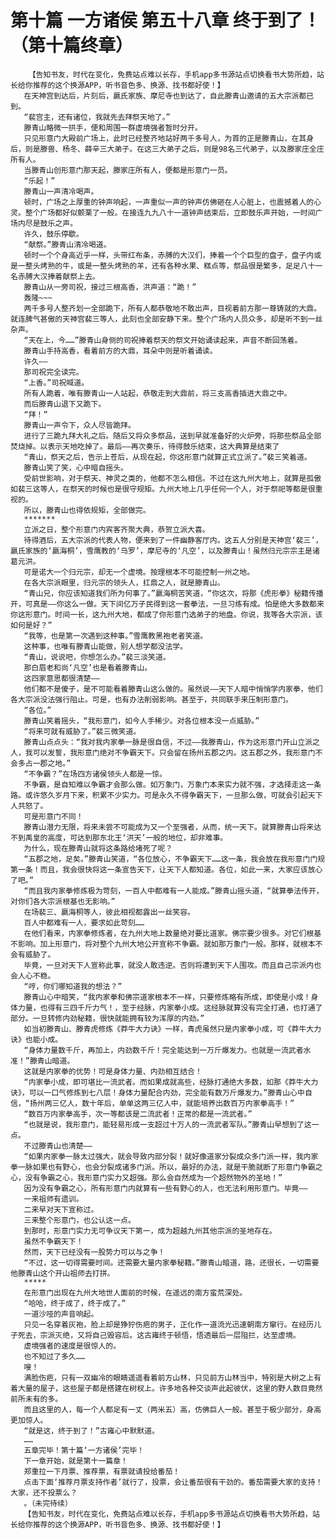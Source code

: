 # 第十篇 一方诸侯 第五十八章 终于到了！（第十篇终章）
        【告知书友，时代在变化，免费站点难以长存，手机app多书源站点切换看书大势所趋，站长给你推荐的这个换源APP，听书音色多、换源、找书都好使！】
       在天神宫到达后，片刻后，嬴氏家族、摩尼寺也到达了，自此滕青山邀请的五大宗派都已到。
       “裴宫主，还有诸位，我就先去拜祭天地了。”
       滕青山略微一拱手，便和周围一群虚境强者暂时分开。
       只见形意门大殿前广场上，此时已经整齐地站好两千多号人，为首的正是滕青山，在其身后，则是滕兽、杨冬、薛辛三大弟子。在这三大弟子之后，则是98名三代弟子，以及滕家庄全庄所有人。
       当滕青山创形意门那天起，滕家庄所有人，便都是形意门一员。
       “乐起！”
       滕青山一声清冷喝声。
       顿时，广场之上厚重的钟声响起，一声重似一声的钟声仿佛砸在人心脏上，也震撼着人的心灵。整个广场都好似颤栗了一般。在接连九九八十一道钟声结束后，立即鼓乐声开始，一时间广场内尽是鼓乐之声。
       许久，鼓乐停歇。
       “献祭。”滕青山清冷喝道。
       顿时一个个身高近乎一样，头带红布条，赤膊的大汉们，捧着一个个巨型的盘子，盘子内或是一整头烤熟的牛，或是一整头烤熟的羊，还有各种水果、糕点等，祭品很是繁多，足足八十一名赤膊大汉捧着献祭上去。
       滕青山从一旁司祝，接过三根高香，洪声道：“跪！”
       轰隆~~~
       两千多号人整齐划一全部跪下，所有人都恭敬地不敢出声，目视着前方那一尊铸就的大鼎。就连脾气甚傲的天神宫裴三等人，此刻也全部安静下来。整个广场内人员众多，却是听不到一丝杂声。
       “天在上，今……”滕青山身侧的司祝捧着祭天的祭文开始诵读起来，声音不断回荡着。
       滕青山手持高香，看着前方的大鼎，耳朵中则是听着诵读。
       许久——
       那司祝完全读完。
       “上香。”司祝喊道。
       所有人跪着，唯有滕青山一人站起，恭敬走到大鼎前，将三支高香插进大鼎之中。
       而后滕青山退下又跪下。
       “拜！”
       滕青山一声令下，众人尽皆跪拜。
       进行了三跪九拜大礼之后。随后又将众多祭品，送到早就准备好的火炉旁，将那些祭品全部焚烧掉。以表示天地吃掉了。最后——再次奏乐，待得鼓乐结束，这大典算是结束了
       “青山，祭天之后，告示上苍后，从现在起，你这形意门就算正式立派了。”裴三笑着道。
       滕青山笑了笑，心中暗自摇头。
       受前世影响，对于祭天、神灵之类的，他都不怎么相信。不过在这九州大地上，就算是孤傲如裴三这等人，在祭天的时候也是很守规矩。九州大地上几乎任何一个人，对于祭祀等都是很重视的。
       所以，滕青山也得依规矩，全部做完。
       *******
       立派之日，整个形意门内宾客齐聚大典，恭贺立派大喜。
       待得酒后，五大宗派的代表人物，便来到了一件幽静客厅内。这五人分别是天神宫‘裴三’，嬴氏家族的‘嬴海桐’，雪鹰教的‘乌罗’，摩尼寺的‘凡空’，以及滕青山！虽然归元宗宗主是诸葛元洪。
       可是诺大一个归元宗，却无一个虚境。按理根本不可能控制一州之地。
       在各大宗派眼里，归元宗的领头人，扛鼎之人，就是滕青山。
       “青山兄，你应该知道我们所为何事了。”嬴海桐苦笑道，“你这次，将那《虎形拳》秘籍传播开，可真是——你这么一做。天下间亿万子民得到这一套拳法，一旦习练有成。怕是绝大多数都来你这形意门。时间一长，这九州大地，都成了你形意门选弟子的地盘。你说，我等各大宗派，该如何是好？”
       “我等，也是第一次遇到这种事。”雪鹰教黑袍老者笑道。
       这种事，也唯有滕青山能做，别人想学都没法学。
       “青山，说说吧，你想怎么办。”裴三淡笑道。
       那白眉老和尚‘凡空’也是看着滕青山。
       这四家意思都很清楚——
       他们都不是傻子，是不可能看着滕青山这么做的。虽然说——天下人暗中悄悄学内家拳，他们各大宗派没法强行阻止。可是，也有办法削弱影响。甚至于，共同联手来压制形意门。
       “各位。”
       滕青山笑着摇头，“我形意门，如今人手稀少。对各位根本没一点威胁。”
       “将来可就有威胁了。”裴三微笑道。
       滕青山点点头：“我对我内家拳一脉是很自信，不过——我滕青山，作为这形意门开山立派之人，我可以发誓，我形意门绝对不争霸天下。只会留在扬州五郡之内。这五郡之外，我形意门不会多占一郡之地。”
       “不争霸？”在场四方诸侯领头人都是一惊。
       不争霸，是自知难以争霸才会那么做。如万象门，万象门本来实力就不强，才选择走这一条路。或许悠久岁月下来，积累不少实力。可是永久不得争霸天下，一旦那么做，可就会引起天下人共怒了。
       可是形意门不同！
       滕青山潜力无限，将来未尝不可能成为又一个至强者，从而，统一天下。就算滕青山将来达不到禹皇的高度，可达到那东北王‘洪天’一般的地位，却非难事。
       为什么，现在滕青山就将这条路给堵死了呢？
       “五郡之地，足矣。”滕青山笑道，“各位放心，不争霸天下……这一条，我会放在我形意门门规第一条！而且，我会很快将这一条宣告天下，让天下人都知道。各位，如此一来，大家应该放心了吧。”
       “而且我内家拳修炼极为苛刻，一百人中都难有一人能成。”滕青山摇头道，“就算拳法传开，对你们各大宗派根基也无影响。”
       在场裴三、嬴海桐等人，彼此相视都露出一丝笑容。
       百人中都难有一人，要求如此苛刻……
       在他们看来，内家拳修炼者，在九州大地上数量绝对要比道家。佛宗要少很多。对它们根基不影响。加上形意门，将对整个九州大地公开宣称不争霸。就如那万象门一般。那样，就根本不会有威胁了。
       毕竟，一旦对天下人宣称此事，就没人敢违逆。否则将遭到天下人围攻。而且自己宗派内也会人心不稳。
       “哼，你们哪知道我的想法？”
       滕青山心中暗笑，“我内家拳和佛宗道家根本不一样，只要修炼略有所成，即使是小成！身体力量，也得有三四千斤力气！，至于经脉，内家拳小成。这经脉就算没有完全打通，也打通了部分。一旦转修内劲秘籍，很快就能拥有较为浑厚的内劲。”
       如当初滕青山、滕青虎修炼《莽牛大力诀》一样，青虎虽然只是内家拳小成，可《莽牛大力诀》也能小成。
       “身体力量数千斤，再加上，内劲数千斤！完全能达到一万斤爆发力。也就是一流武者水准！”滕青山暗道。
       这就是内家拳的优势！可是身体力量、内劲相互结合！
       “内家拳小成，即可堪比一流武者。而如果成就高些，经脉打通绝大多数，如那《莽牛大力诀》，可以一口气修炼到七八层！身体力量配合内劲，完全能有数万斤爆发力。”滕青山心中自信，“扬州两三亿人，数十年后，单单这两三亿人中，就能培养出数百万内家拳高手！”
       “数百万内家拳高手，次一等都该是二流武者！正常的都是一流武者。”
       “也就是说，我形意门，能轻易形成一支超过十万人的一流武者军队。”滕青山早想到了这一点。
       不过滕青山也清楚——
       “如果内家拳一脉太过强大，就会导致内部分裂！就好像道家分裂成众多门派一样，我内家拳一脉如果也有野心，也会分裂成诸多门派。所以，最好的办法，就是干脆就断了形意门争霸之心，没有争霸之心，我形意门实力又超强。那么会自然成为一个超然物外的圣地！”
       因为没有争霸之心，所有形意门内就算有一些有野心的人，也无法利用形意门。毕竟——
       一来祖师有遗训。
       二来早对天下宣称过。
       三来整个形意门，也公认这一点。
       到那时，形意门实力无可争议天下第一，成为超越九州其他宗派的圣地存在。
       虽然不争霸天下！
       然而，天下已经没有一股势力可以与之争！
       “不过，这一切得需要时间。还需要大量内家拳秘籍。”滕青山暗道，路，还很长，一切需要他滕青山这个开山祖师去打拼。
       *****
       在形意门出现在九州大地世人面前的时候，在遥远的南方蛮荒深处。
       “哈哈，终于成了，终于成了。”
       一道沙哑的声音响起。
       只见一名穿着灰袍，脸上却是狰狞伤疤的男子，正化作一道流光迅速朝南方窜行。在经历儿子死去，宗派灭绝，又将自己毁容后。这古雍终于顿悟，悟透最后一层阻拦，达至虚境。
       虚境强者的速度是很惊人的。
       也不知过了多久……
       嗖！
       满脸伤疤，只有一双幽冷的眼睛遥遥看着前方山林，只见前方山林当中，特别是大树之上有着大量的屋子，这些屋子都是搭建在树杈上。许多地各种交谈声此起彼伏，这里的野人数目竟然前所未有的多。
       而且这里的人，每一个人都足有一丈（两米五）高，仿佛巨人一般。甚至于极少部分，身高更加惊人。
       “就是这，终于到了！”古雍心中默默道。
       ……
       五章完毕！第十篇‘一方诸侯’完毕！
       下一章开始，就是第十一篇章！
       郑重拉一下月票、推荐票，有票就请投给番茄！
       点击下面‘推荐月票支持作者’就行了，投票，会让番茄很有干劲的。番茄需要大家的支持！大家，还不投票么？
       。（未完待续）
       【告知书友，时代在变化，免费站点难以长存，手机app多书源站点切换看书大势所趋，站长给你推荐的这个换源APP，听书音色多、换源、找书都好使！】
